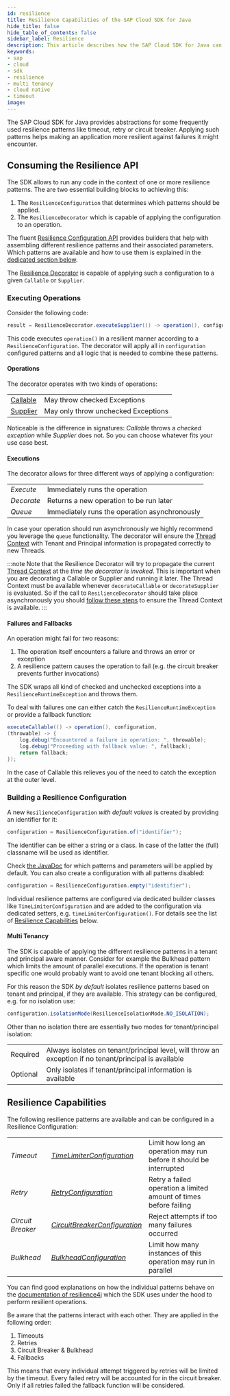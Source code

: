 ```yaml
---
id: resilience
title: Resilience Capabilities of the SAP Cloud SDK for Java
hide_title: false
hide_table_of_contents: false
sidebar_label: Resilience
description: This article describes how the SAP Cloud SDK for Java can be used to introduce resilience patterns into an application.
keywords:
- sap
- cloud
- sdk
- resilience
- multi tenancy
- cloud native
- timeout
image:
---
```


The SAP Cloud SDK for Java provides abstractions for some frequently used resilience patterns like timeout, retry or circuit breaker.
Applying such patterns helps making an application more resilient against failures it might encounter.

## Consuming the Resilience API

The SDK allows to run any code in the context of one or more resilience patterns.
The are two essential building blocks to achieving this:

1. The `ResilienceConfiguration` that determines which patterns should be applied.
2. The `ResilienceDecorator` which is capable of applying the configuration to an operation.

The fluent [Resilience Configuration API](https://help.sap.com/http.svc/rc/b579bf8578954412aea2b458e8452201/1.0/en-US/com/sap/cloud/sdk/cloudplatform/resilience/ResilienceConfiguration.html) provides builders that help with assembling different resilience patterns and their associated parameters.
Which patterns are available and how to use them is explained in the [dedicated section below](#building-a-resilience-configuration).

The [Resilience Decorator](https://help.sap.com/http.svc/rc/b579bf8578954412aea2b458e8452201/1.0/en-US/com/sap/cloud/sdk/cloudplatform/resilience/ResilienceDecorator.html) is capable of applying such a configuration to a given `Callable` or `Supplier`.

### Executing Operations

Consider the following code:

```java
result = ResilienceDecorator.executeSupplier(() -> operation(), configuration);
```

This code executes `operation()` in a resilient manner according to a `ResilienceConfiguration`.
The decorator will apply all in `configuration` configured patterns and all logic that is needed to combine these patterns.

#### Operations

The decorator operates with two kinds of operations:

<!-- Markdown doesn't allow tables without headers, thus the inline HTML -->
<table><tbody>
<tr>
    <td><a href="https://docs.oracle.com/javase/8/docs/api/java/util/concurrent/Callable.html">Callable</a></td>
    <td>May throw checked Exceptions</td>
</tr><tr>
    <td><a href="https://docs.oracle.com/javase/8/docs/api/java/util/function/Supplier.html">Supplier</a></td><td>May only throw unchecked Exceptions</td>
</tr>
</tbody></table>

Noticeable is the difference in signatures: _Callable_ throws a _checked exception_ while _Supplier_ does not.
So you can choose whatever fits your use case best.

#### Executions

The decorator allows for three different ways of applying a configuration: 

<table><tbody>
<tr>
    <td><em>Execute</em></td>
    <td>Immediately runs the operation</td>
</tr><tr>
    <td><em>Decorate</em></td>
    <td>Returns a new operation to be run later</td>
</tr><tr>
    <td><em>Queue</em></td>
    <td>Immediately runs the operation asynchronously</td>
</tr>
</tbody></table>

In case your operation should run asynchronously we highly recommend you leverage the `queue` functionality. The decorator will ensure the [Thread Context](../multi-tenancy/thread-context.md) with Tenant and Principal information is propagated correctly to new Threads.

:::note
Note that the Resilience Decorator will try to propagate the current [Thread Context](../multi-tenancy/thread-context.md) at the _time the decorator is invoked_. This is important when you are decorating a Callable or Supplier and running it later. The Thread Context must be available whenever `decorateCallable` or `decorateSupplier` is evaluated. So if the call to `ResilienceDecorator` should take place asynchronously you should [follow these steps](../multi-tenancy/thread-context.md#running-asynchronous-operations) to ensure the Thread Context is available.
:::

#### Failures and Fallbacks

An operation might fail for two reasons:

1. The operation itself encounters a failure and throws an error or exception
2. A resilience pattern causes the operation to fail (e.g. the circuit breaker prevents further invocations)

The SDK wraps all kind of checked and unchecked exceptions into a `ResilienceRuntimeException` and throws them.

To deal with failures one can either catch the `ResilienceRuntimeException` or provide a fallback function:

```java
executeCallable(() -> operation(), configuration,
(throwable) -> {
    log.debug("Encountered a failure in operation: ", throwable);
    log.debug("Proceeding with fallback value: ", fallback);
    return fallback;
});
```

In the case of Callable this relieves you of the need to catch the exception at the outer level.

### Building a Resilience Configuration

A new `ResilienceConfiguration` _with default values_ is created by providing an identifier for it:

```java
configuration = ResilienceConfiguration.of("identifier");
```

The identifier can be either a string or a class.
In case of the latter the (full) classname will be used as identifier.

Check [the JavaDoc](https://help.sap.com/http.svc/rc/b579bf8578954412aea2b458e8452201/1.0/en-US/com/sap/cloud/sdk/cloudplatform/resilience/ResilienceConfiguration.html#of-java.lang.String-) for which patterns and parameters will be applied by default.
You can also create a configuration with all patterns disabled:

```java
configuration = ResilienceConfiguration.empty("identifier");
```

Individual resilience patterns are configured via dedicated builder classes like `TimeLimiterConfiguration` and are added to the configuration via dedicated setters, e.g. `timeLimiterConfiguration()`.
For details see the list of [Resilience Capabilities](#resilience-capabilities) below.

#### Multi Tenancy

The SDK is capable of applying the different resilience patterns in a tenant and principal aware manner.
Consider for example the Bulkhead pattern which limits the amount of parallel executions.
If the operation is tenant specific one would probably want to avoid one tenant blocking all others.

For this reason the SDK _by default_ isolates resilience patterns based on tenant and principal, if they are available.
This strategy can be configured, e.g. for no isolation use:

```java
configuration.isolationMode(ResilienceIsolationMode.NO_ISOLATION);
```

Other than no isolation there are essentially two modes for tenant/principal isolation:

<table><tbody>
<tr>
    <td>Required</td>
    <td>Always isolates on tenant/principal level, will throw an exception if no tenant/principal is available</td>
</tr><tr>
    <td>Optional</td>
    <td>Only isolates if tenant/principal information is available</td>
</tr>
</tbody></table>

## Resilience Capabilities

The following resilience patterns are available and can be configured in a Resilience Configuration:

<table><tbody>
<tr>
    <td><em>Timeout</em></td>
    <td><em><a href="https://help.sap.com/http.svc/rc/b579bf8578954412aea2b458e8452201/1.0/en-US/com/sap/cloud/sdk/cloudplatform/resilience/ResilienceConfiguration.TimeLimiterConfiguration.html">TimeLimiterConfiguration</a></em></td>
    <td>Limit how long an operation may run before it should be interrupted</td>
</tr><tr>
    <td><em>Retry</em></td>
    <td><em><a href="https://help.sap.com/http.svc/rc/b579bf8578954412aea2b458e8452201/1.0/en-US/com/sap/cloud/sdk/cloudplatform/resilience/ResilienceConfiguration.RetryConfiguration.html">RetryConfiguration</a></em></td>
    <td>Retry a failed operation a limited amount of times before failing</td>
</tr><tr>
    <td><em>Circuit Breaker</em></td>
    <td><em><a href="https://help.sap.com/http.svc/rc/b579bf8578954412aea2b458e8452201/1.0/en-US/com/sap/cloud/sdk/cloudplatform/resilience/ResilienceConfiguration.CircuitBreakerConfiguration.html">CircuitBreakerConfiguration</a></em></td>
    <td>Reject attempts if too many failures occurred</td>
</tr><tr>
    <td><em>Bulkhead</em></td>
    <td><em><a href="https://help.sap.com/http.svc/rc/b579bf8578954412aea2b458e8452201/1.0/en-US/com/sap/cloud/sdk/cloudplatform/resilience/ResilienceConfiguration.BulkheadConfiguration.html">BulkheadConfiguration</a></em></td>
    <td>Limit how many instances of this operation may run in parallel</td>
</tr>
<!-- Caching is not documented yet, leave it out for now
<tr>
    <td><em>Caching</em></td>
    <td><em><a href="https://help.sap.com/http.svc/rc/b579bf8578954412aea2b458e8452201/1.0/en-US/com/sap/cloud/sdk/cloudplatform/resilience/ResilienceConfiguration.CacheConfiguration.html">CacheConfiguration</a></em></td>
    <td>Enables caching. See the dedicated article on caching.</td> 
    -->
</tr>
</tbody></table>

You can find good explanations on how the individual patterns behave on the [documentation of resilience4j](https://resilience4j.readme.io/docs/) which the SDK uses under the hood to perform resilient operations.

Be aware that the patterns interact with each other. They are applied in the following order:

1. Timeouts
2. Retries
3. Circuit Breaker & Bulkhead
4. Fallbacks

This means that every individual attempt triggered by retries will be limited by the timeout.
Every failed retry will be accounted for in the circuit breaker.
Only if all retries failed the fallback function will be considered.


